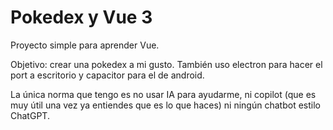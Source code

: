 # Pokedex y Vue 3

Proyecto simple para aprender Vue.

Objetivo: crear una pokedex a mi gusto. También uso electron para hacer el port a escritorio y capacitor para el de android.

La única norma que tengo es no usar IA para ayudarme, ni copilot (que es muy útil una vez ya entiendes que es lo que haces) ni ningún chatbot estilo ChatGPT.
